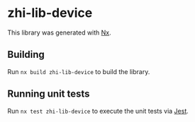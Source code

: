 # zhi-lib-device

This library was generated with [Nx](https://nx.dev).

## Building

Run `nx build zhi-lib-device` to build the library.

## Running unit tests

Run `nx test zhi-lib-device` to execute the unit tests via [Jest](https://jestjs.io).
